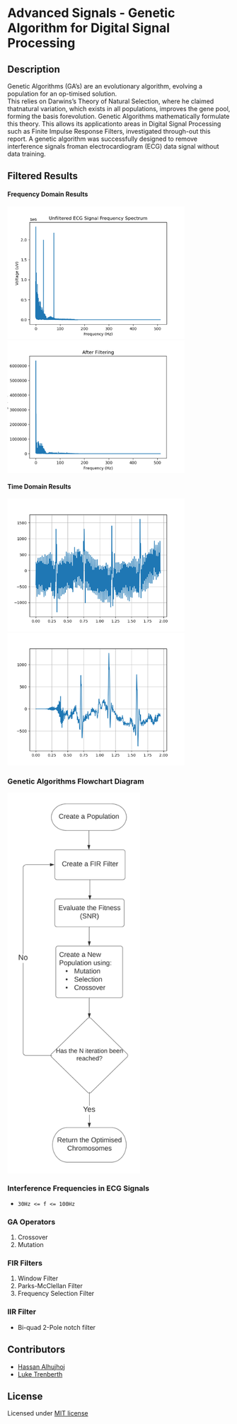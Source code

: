# Advanced Signals - Genetic Algorithm for Digital Signal Processing
## Description
Genetic Algorithms (GA’s) are an evolutionary algorithm,  evolving a population for an op-timised solution.  
This  relies on Darwins’s Theory  of Natural Selection,  where he claimed thatnatural variation, which exists 
in all populations, improves the gene pool, forming the basis forevolution.  Genetic Algorithms mathematically 
formulate this theory.  This allows its applicationto areas in Digital Signal Processing such as Finite Impulse 
Response Filters, investigated through-out this report.  A genetic algorithm was successfully designed to remove 
interference signals froman electrocardiogram (ECG) data signal without data training.

## Filtered Results
#### Frequency Domain Results
<img src="doc/wiki/ECG_freq_spectrum.png" alt="main1" width="400"/><img src="doc/wiki/af_filtering_1kGen20Pop.png" alt="main2" width="400"/>  

#### Time Domain Results
<img src="doc/wiki/TDU.png" alt="main3" width="400"/><img src="doc/wiki/TDF.png" alt="main4" width="400"/>  

### Genetic Algorithms Flowchart Diagram
<img src="doc/wiki/Flowchart.png" alt="main5" width="300" align="center"/>

### Interference Frequencies in ECG Signals
- `30Hz <= f <= 100Hz`

### GA Operators
1. Crossover
2. Mutation

### FIR Filters
1. Window Filter  
2. Parks-McClellan Filter  
3. Frequency Selection Filter  

### IIR Filter
* Bi-quad 2-Pole notch filter  

## Contributors
* [Hassan Alhujhoj](https://github.com/hassan-alhujhoj)
* [Luke Trenberth](https://github.com/ltr28)

## License
Licensed under [MIT license](LICENSE)
